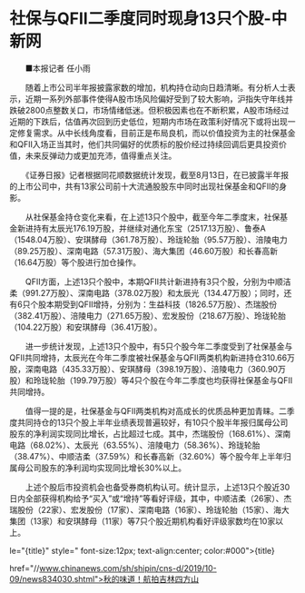 # 社保与QFII二季度同时现身13只个股-中新网

　　■本报记者 任小雨

　　随着上市公司半年报披露家数的增加，机构持仓动向日趋清晰。有分析人士表示，近期一系列外部事件使得A股市场风险偏好受到了较大影响，沪指失守年线并跌破2800点整数关口，市场情绪低迷。但积极因素也在不断积累，A股市场经过近期的下跌后，估值再次回到历史低位，短期内市场在政策利好情况下或将出现一定修复需求。从中长线角度看，目前正是布局良机，而以价值投资为主的社保基金和QFII入场正当其时，他们共同偏好的优质标的股价经过持续回调后更具投资价值，未来反弹动力或更加充沛，值得重点关注。

　　《证券日报》记者根据同花顺数据统计发现，截至8月13日，在已披露半年报的上市公司中，共有13家公司前十大流通股股东中同时出现社保基金和QFII的身影。

　　从社保基金持仓变化来看，在上述13只个股中，截至今年二季度末，社保基金新进持有太辰光176.19万股，并继续对通化东宝（2517.13万股）、鲁泰A（1548.04万股）、安琪酵母（361.78万股）、玲珑轮胎（95.57万股）、涪陵电力（89.25万股）、深南电路（57.31万股）、海大集团（46.60万股）和长春高新（16.64万股）等个股进行加仓操作。

　　QFII方面，上述13只个股中，本期QFII共计新进持有3只个股，分别为中顺洁柔（991.27万股）、深南电路（378.02万股）和太辰光（134.47万股）；同时，还有6只个股本期受到QFII增持，分别为：生益科技（1826.57万股）、杰瑞股份（382.41万股）、涪陵电力（271.65万股）、宏发股份（218.67万股）、玲珑轮胎（104.22万股）和安琪酵母（36.41万股）。

　　进一步统计发现，上述13只个股中，有5只个股今年二季度受到了社保基金与QFII共同增持，太辰光在今年二季度被社保基金与QFII两类机构新进持仓310.66万股，深南电路（435.33万股）、安琪酵母（398.19万股）、涪陵电力（360.90万股）和玲珑轮胎（199.79万股）等4只个股在今年二季度也均获得社保基金与QFII共同增持。

　　值得一提的是，社保基金与QFII两类机构对高成长的优质品种更加青睐。二季度共同持仓的13只个股上半年业绩表现普遍较好，有10只个股半年报归属母公司股东的净利润实现同比增长，占比超过七成。其中，杰瑞股份（168.61%）、深南电路（68.02%）、太辰光（63.55%）、涪陵电力（58.36%）、玲珑轮胎（38.47%）、中顺洁柔（37.59%）和长春高新（32.60%）等个股今年上半年归属母公司股东的净利润均实现同比增长30%以上。

　　上述个股后市投资机会也备受券商机构认可。统计显示，上述13只个股近30日内全部获得机构给予“买入”或“增持”等看好评级，其中，中顺洁柔（26家）、杰瑞股份（22家）、宏发股份（17家）、深南电路（16家）、玲珑轮胎（15家）、海大集团（13家）和安琪酵母（11家）等7只个股近期机构看好评级家数均在10家以上。

le="{title}" style=" font-size:12px; text-align:center; color:#000">{title}

href="//www.chinanews.com/sh/shipin/cns-d/2019/10-09/news834030.shtml">秋的味道！航拍吉林四方山
